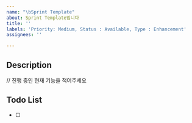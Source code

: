 ```yaml
---
name: "\bSprint Template"
about: Sprint Template입니다
title: ''
labels: 'Priority: Medium, Status : Available, Type : Enhancement'
assignees: ''

---
```


## Description
//  진행 중인 현재 기능을 적어주세요
## Todo List
- [ ]
